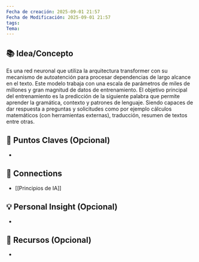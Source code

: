 ```yaml
---
Fecha de creación: 2025-09-01 21:57
Fecha de Modificación: 2025-09-01 21:57
tags: 
Tema:
---
```



## 📚 Idea/Concepto 

Es una red neuronal que utiliza la arquitectura transformer con su mecanismo de autoatención para procesar dependencias de largo alcance en el texto. Este modelo trabaja con una escala de parámetros de miles de millones y gran magnitud de datos de entrenamiento. El objetivo principal del entrenamiento es la predicción de la siguiente palabra que permite aprender la gramática, contexto y patrones de lenguaje. Siendo capaces de dar respuesta a preguntas y solicitudes como por ejemplo cálculos matemáticos (con herramientas externas), traducción, resumen de textos entre otras.
## 📌 Puntos Claves (Opcional)
- 

## 🔗 Connections
- [[Principios de IA]]

## 💡 Personal Insight (Opcional)
- 
## 🧾 Recursos (Opcional)
- 